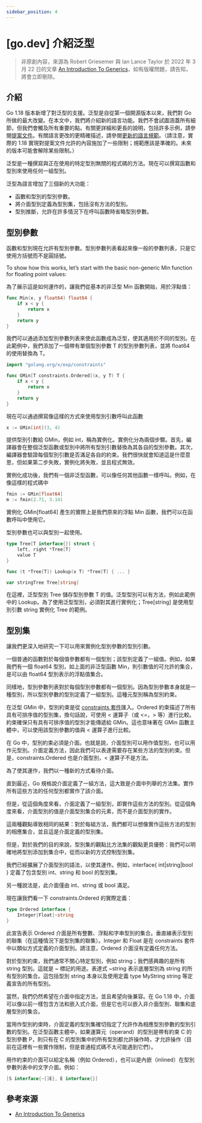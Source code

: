 ```yaml
---
sidebar_position: 4
---
```


# [go.dev] 介紹泛型

> 非原創內容，來源為 Robert Griesemer 與 Ian Lance Taylor 於 2022 年 3 月 22 日的文章 [An Introduction To Generics](https://go.dev/blog/intro-generics)，如有版權問題，請告知，將會立即刪除。

## 介紹

Go 1.18 版本新增了對泛型的支援。泛型是自從第一個開源版本以來，我們對 Go 所做的最大改變。在本文中，我們將介紹新的語言功能。我們不會試圖涵蓋所有細節，但我們會觸及所有重要的點。有關更詳細和更長的說明，包括許多示例，請參閱[提案文件](https://go.googlesource.com/proposal/+/HEAD/design/43651-type-parameters.md)。有關語言更改的更精確描述，請參閱[更新的語言規範](https://go.dev/ref/spec)。（請注意，實際的 1.18 實現對提案文件允許的內容施加了一些限制；規範應該是準確的。未來的版本可能會解除某些限制。）

泛型是一種撰寫與正在使用的特定型別無關的程式碼的方法。現在可以撰寫函數和型別來使用任何一組型別。

泛型為語言增加了三個新的大功能：

- 函數和型別的型別參數。
- 將介面型別定義為型別集，包括沒有方法的型別。
- 型別推斷，允許在許多情況下在呼叫函數時省略型別參數。

## 型別參數

函數和型別現在允許有型別參數。型別參數列表看起來像一般的參數列表，只是它使用方括號而不是圓括號。

To show how this works, let’s start with the basic non-generic Min function for floating point values:

為了展示這是如何運作的，讓我們從基本的非泛型 Min 函數開始，用於浮點值：

```go
func Min(x, y float64) float64 {
    if x < y {
        return x
    }
    return y
}
```

我們可以通過添加型別參數列表來使此函數成為泛型，使其適用於不同的型別。在此範例中，我們添加了一個帶有單個型別參數 T 的型別參數列表，並將 float64 的使用替換為 T。

```go
import "golang.org/x/exp/constraints"

func GMin[T constraints.Ordered](x, y T) T {
    if x < y {
        return x
    }
    return y
}
```

現在可以通過撰寫像這樣的方式來使用型別引數呼叫此函數

```go
x := GMin[int](3, 4)
```

提供型別引數給 GMin，例如 int，稱為實例化。實例化分為兩個步驟。首先，編譯器會在整個泛型函數或型別中將所有型別引數替換為其各自的型別參數。其次，編譯器會驗證每個型別引數是否滿足各自的約束。我們很快就會知道這是什麼意思，但如果第二步失敗，實例化將失敗，並且程式無效。

實例化成功後，我們有一個非泛型函數，可以像任何其他函數一樣呼叫。例如，在像這樣的程式碼中

```go
fmin := GMin[float64]
m := fmin(2.71, 3.14)
```

實例化 GMin[float64] 產生的實際上是我們原來的浮點 Min 函數，我們可以在函數呼叫中使用它。

型別參數也可以與型別一起使用。

```go
type Tree[T interface{}] struct {
    left, right *Tree[T]
    value T
}

func (t *Tree[T]) Lookup(x T) *Tree[T] { ... }

var stringTree Tree[string]
```

在這裡，泛型型別 Tree 儲存型別參數 T 的值。泛型型別可以有方法，例如此範例中的 Lookup。為了使用泛型型別，必須對其進行實例化；Tree[string] 是使用型別引數 string 實例化 Tree 的範例。

## 型別集

讓我們更深入地研究一下可以用來實例化型別參數的型別引數。

一個普通的函數對於每個值參數都有一個型別；該型別定義了一組值。例如，如果我們有一個 float64 型別，如上面的非泛型函數 Min，則引數值的可允許的集合，是可以由 float64 型別表示的浮點值集合。

同樣地，型別參數列表對於每個型別參數都有一個型別。因為型別參數本身就是一種型別，所以型別參數的型別定義了一組型別。這種元型別稱為型別約束。

在泛型 GMin 中，型別約束是從 [constraints 套件](https://pkg.go.dev/golang.org/x/exp/constraints)匯入。Ordered 約束描述了所有具有可排序值的型別集，換句話說，可使用 < 運算子（或 <=，> 等）進行比較。約束確保只有具有可排序值的型別才能傳遞給 GMin。這也意味著在 GMin 函數主體中，可以使用該型別參數的值與 < 運算子進行比較。

在 Go 中，型別約束必須是介面。也就是說，介面型別可以用作值型別，也可以用作元型別。介面定義方法，因此我們可以表達需要存在某些方法的型別約束。但是，constraints.Ordered 也是介面型別，< 運算子不是方法。

為了使其運作，我們以一種新的方式看待介面。

直到最近，Go 規格說介面定義了一組方法，這大致是介面中列舉的方法集。實作所有這些方法的任何型別都實作了該介面。

但是，從這個角度來看，介面定義了一組型別，即實作這些方法的型別。從這個角度來看，介面型別的值是介面型別集合的元素，而不是介面型別的實作。

這兩種觀點導致相同的結果：對於每組方法，我們都可以想像實作這些方法的型別的相應集合，並且這是介面定義的型別集。

但是，對於我們的目的來說，型別集的觀點比方法集的觀點更具優勢：我們可以明確地將型別添加到集合中，從而以新的方式控制型別集。

我們已經擴展了介面型別的語法，以使其運作。例如，interface{ int|string|bool } 定義了包含型別 int、string 和 bool 的型別集。

另一種說法是，此介面僅由 int、string 或 bool 滿足。

現在讓我們看一下 constraints.Ordered 的實際定義：

```go
type Ordered interface {
    Integer|Float|~string
}
```

此宣告表示 Ordered 介面是所有整數、浮點和字串型別的集合。垂直線表示型別的聯集（在這種情況下是型別集的聯集）。Integer 和 Float 是在 constraints 套件中以類似方式定義的介面型別。請注意，Ordered 介面沒有定義任何方法。

對於型別約束，我們通常不關心特定型別，例如 string；我們感興趣的是所有 string 型別。這就是 ~ 標記的用途。表達式 ~string 表示底層型別為 string 的所有型別的集合。這包括型別 string 本身以及使用定義 type MyString string 等定義宣告的所有型別。

當然，我們仍然希望在介面中指定方法，並且希望向後兼容。在 Go 1.18 中，介面可以像以前一樣包含方法和嵌入式介面，但是它也可以嵌入非介面型別、聯集和底層型別的集合。

當用作型別約束時，介面定義的型別集確切指定了允許作為相應型別參數的型別引數的型別。在泛型函數主體中，如果運算元（operand）的型別是帶有約束 C 的型別參數 P，則只有在 C 的型別集中的所有型別都允許操作時，才允許操作（目前在這裡有一些實作限制，但是普通程式碼不太可能遇到它們）。

用作約束的介面可以給定名稱（例如 Ordered），也可以是內嵌（inlined）在型別參數列表中的文字介面。例如：

```go
[S interface{~[]E}, E interface{}]
```

## 參考來源

- [An Introduction To Generics](https://go.dev/blog/intro-generics)
